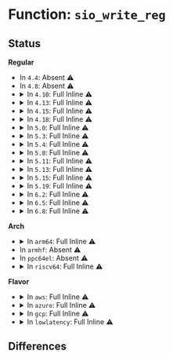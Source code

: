 # Function: <code>sio_write_reg</code>

## Status
<b>Regular</b>
<ul>
<li>
In <code>4.4</code>: Absent ⚠️
</li>
<li>
In <code>4.8</code>: Absent ⚠️
</li>
<li>
<details>
<summary>In <code>4.10</code>: Full Inline ⚠️</summary>

**Collision:** Unique Static

**Inline:** Full

**Transformation:** False

**Instances:**

```
In drivers/tty/serial/8250/8250_fintek.c (ffffffff815889c1)
Location: drivers/tty/serial/8250/8250_fintek.c:88
Inline: True
Inline callers:
  - drivers/tty/serial/8250/8250_fintek.c:fintek_8250_probe
  - drivers/tty/serial/8250/8250_fintek.c:fintek_8250_probe
  - drivers/tty/serial/8250/8250_fintek.c:fintek_8250_probe
  - drivers/tty/serial/8250/8250_fintek.c:fintek_8250_probe
  - drivers/tty/serial/8250/8250_fintek.c:fintek_8250_probe
  - drivers/tty/serial/8250/8250_fintek.c:fintek_8250_probe
  - drivers/tty/serial/8250/8250_fintek.c:fintek_8250_probe
  - drivers/tty/serial/8250/8250_fintek.c:fintek_8250_probe
  - drivers/tty/serial/8250/8250_fintek.c:fintek_8250_rs485_config
  - drivers/tty/serial/8250/8250_fintek.c:fintek_8250_rs485_config
```
</details>
</li>
<li>
<details>
<summary>In <code>4.13</code>: Full Inline ⚠️</summary>

**Collision:** Unique Static

**Inline:** Full

**Transformation:** False

**Instances:**

```
In drivers/tty/serial/8250/8250_fintek.c (ffffffff8159ce6a)
Location: drivers/tty/serial/8250/8250_fintek.c:101
Inline: True
Inline callers:
  - drivers/tty/serial/8250/8250_fintek.c:fintek_8250_probe
  - drivers/tty/serial/8250/8250_fintek.c:fintek_8250_probe
  - drivers/tty/serial/8250/8250_fintek.c:fintek_8250_probe
  - drivers/tty/serial/8250/8250_fintek.c:fintek_8250_probe
  - drivers/tty/serial/8250/8250_fintek.c:fintek_8250_probe
  - drivers/tty/serial/8250/8250_fintek.c:fintek_8250_probe
  - drivers/tty/serial/8250/8250_fintek.c:fintek_8250_probe
  - drivers/tty/serial/8250/8250_fintek.c:fintek_8250_probe
  - drivers/tty/serial/8250/8250_fintek.c:fintek_8250_probe
  - drivers/tty/serial/8250/8250_fintek.c:fintek_8250_probe
  - drivers/tty/serial/8250/8250_fintek.c:fintek_8250_rs485_config
  - drivers/tty/serial/8250/8250_fintek.c:fintek_8250_rs485_config
```
</details>
</li>
<li>
<details>
<summary>In <code>4.15</code>: Full Inline ⚠️</summary>

**Collision:** Unique Static

**Inline:** Full

**Transformation:** False

**Instances:**

```
In drivers/tty/serial/8250/8250_fintek.c (ffffffff81602304)
Location: drivers/tty/serial/8250/8250_fintek.c:107
Inline: True
Inline callers:
  - drivers/tty/serial/8250/8250_fintek.c:fintek_8250_probe
  - drivers/tty/serial/8250/8250_fintek.c:fintek_8250_probe
  - drivers/tty/serial/8250/8250_fintek.c:fintek_8250_probe
  - drivers/tty/serial/8250/8250_fintek.c:fintek_8250_probe
  - drivers/tty/serial/8250/8250_fintek.c:fintek_8250_probe
  - drivers/tty/serial/8250/8250_fintek.c:fintek_8250_probe
  - drivers/tty/serial/8250/8250_fintek.c:fintek_8250_probe
  - drivers/tty/serial/8250/8250_fintek.c:fintek_8250_probe
  - drivers/tty/serial/8250/8250_fintek.c:fintek_8250_probe
  - drivers/tty/serial/8250/8250_fintek.c:fintek_8250_probe
  - drivers/tty/serial/8250/8250_fintek.c:fintek_8250_set_termios
  - drivers/tty/serial/8250/8250_fintek.c:fintek_8250_set_termios
  - drivers/tty/serial/8250/8250_fintek.c:fintek_8250_rs485_config
  - drivers/tty/serial/8250/8250_fintek.c:fintek_8250_rs485_config
```
</details>
</li>
<li>
<details>
<summary>In <code>4.18</code>: Full Inline ⚠️</summary>

**Collision:** Unique Static

**Inline:** Full

**Transformation:** False

**Instances:**

```
In drivers/tty/serial/8250/8250_fintek.c (ffffffff8163b5b6)
Location: drivers/tty/serial/8250/8250_fintek.c:107
Inline: True
Inline callers:
  - drivers/tty/serial/8250/8250_fintek.c:fintek_8250_probe
  - drivers/tty/serial/8250/8250_fintek.c:fintek_8250_probe
  - drivers/tty/serial/8250/8250_fintek.c:fintek_8250_probe
  - drivers/tty/serial/8250/8250_fintek.c:fintek_8250_probe
  - drivers/tty/serial/8250/8250_fintek.c:fintek_8250_probe
  - drivers/tty/serial/8250/8250_fintek.c:fintek_8250_probe
  - drivers/tty/serial/8250/8250_fintek.c:fintek_8250_probe
  - drivers/tty/serial/8250/8250_fintek.c:fintek_8250_probe
  - drivers/tty/serial/8250/8250_fintek.c:fintek_8250_probe
  - drivers/tty/serial/8250/8250_fintek.c:fintek_8250_probe
  - drivers/tty/serial/8250/8250_fintek.c:fintek_8250_set_termios
  - drivers/tty/serial/8250/8250_fintek.c:fintek_8250_set_termios
  - drivers/tty/serial/8250/8250_fintek.c:fintek_8250_rs485_config
  - drivers/tty/serial/8250/8250_fintek.c:fintek_8250_rs485_config
```
</details>
</li>
<li>
<details>
<summary>In <code>5.0</code>: Full Inline ⚠️</summary>

**Collision:** Unique Static

**Inline:** Full

**Transformation:** False

**Instances:**

```
In drivers/tty/serial/8250/8250_fintek.c (ffffffff816597e6)
Location: drivers/tty/serial/8250/8250_fintek.c:107
Inline: True
Inline callers:
  - drivers/tty/serial/8250/8250_fintek.c:fintek_8250_probe
  - drivers/tty/serial/8250/8250_fintek.c:fintek_8250_probe
  - drivers/tty/serial/8250/8250_fintek.c:fintek_8250_probe
  - drivers/tty/serial/8250/8250_fintek.c:fintek_8250_probe
  - drivers/tty/serial/8250/8250_fintek.c:fintek_8250_probe
  - drivers/tty/serial/8250/8250_fintek.c:fintek_8250_probe
  - drivers/tty/serial/8250/8250_fintek.c:fintek_8250_probe
  - drivers/tty/serial/8250/8250_fintek.c:fintek_8250_probe
  - drivers/tty/serial/8250/8250_fintek.c:fintek_8250_probe
  - drivers/tty/serial/8250/8250_fintek.c:fintek_8250_probe
  - drivers/tty/serial/8250/8250_fintek.c:fintek_8250_set_termios
  - drivers/tty/serial/8250/8250_fintek.c:fintek_8250_set_termios
  - drivers/tty/serial/8250/8250_fintek.c:fintek_8250_rs485_config
  - drivers/tty/serial/8250/8250_fintek.c:fintek_8250_rs485_config
```
</details>
</li>
<li>
<details>
<summary>In <code>5.3</code>: Full Inline ⚠️</summary>

**Collision:** Unique Static

**Inline:** Full

**Transformation:** False

**Instances:**

```
In drivers/tty/serial/8250/8250_fintek.c (ffffffff8168ed7f)
Location: drivers/tty/serial/8250/8250_fintek.c:107
Inline: True
Inline callers:
  - drivers/tty/serial/8250/8250_fintek.c:fintek_8250_probe
  - drivers/tty/serial/8250/8250_fintek.c:fintek_8250_probe
  - drivers/tty/serial/8250/8250_fintek.c:fintek_8250_probe
  - drivers/tty/serial/8250/8250_fintek.c:fintek_8250_probe
  - drivers/tty/serial/8250/8250_fintek.c:fintek_8250_probe
  - drivers/tty/serial/8250/8250_fintek.c:fintek_8250_probe
  - drivers/tty/serial/8250/8250_fintek.c:fintek_8250_probe
  - drivers/tty/serial/8250/8250_fintek.c:fintek_8250_probe
  - drivers/tty/serial/8250/8250_fintek.c:fintek_8250_probe
  - drivers/tty/serial/8250/8250_fintek.c:fintek_8250_probe
  - drivers/tty/serial/8250/8250_fintek.c:fintek_8250_set_termios
  - drivers/tty/serial/8250/8250_fintek.c:fintek_8250_set_termios
  - drivers/tty/serial/8250/8250_fintek.c:fintek_8250_rs485_config
  - drivers/tty/serial/8250/8250_fintek.c:fintek_8250_rs485_config
```
</details>
</li>
<li>
<details>
<summary>In <code>5.4</code>: Full Inline ⚠️</summary>

**Collision:** Unique Static

**Inline:** Full

**Transformation:** False

**Instances:**

```
In drivers/tty/serial/8250/8250_fintek.c (ffffffff816b15af)
Location: drivers/tty/serial/8250/8250_fintek.c:107
Inline: True
Inline callers:
  - drivers/tty/serial/8250/8250_fintek.c:fintek_8250_probe
  - drivers/tty/serial/8250/8250_fintek.c:fintek_8250_probe
  - drivers/tty/serial/8250/8250_fintek.c:fintek_8250_probe
  - drivers/tty/serial/8250/8250_fintek.c:fintek_8250_probe
  - drivers/tty/serial/8250/8250_fintek.c:fintek_8250_probe
  - drivers/tty/serial/8250/8250_fintek.c:fintek_8250_probe
  - drivers/tty/serial/8250/8250_fintek.c:fintek_8250_probe
  - drivers/tty/serial/8250/8250_fintek.c:fintek_8250_probe
  - drivers/tty/serial/8250/8250_fintek.c:fintek_8250_probe
  - drivers/tty/serial/8250/8250_fintek.c:fintek_8250_probe
  - drivers/tty/serial/8250/8250_fintek.c:fintek_8250_set_termios
  - drivers/tty/serial/8250/8250_fintek.c:fintek_8250_set_termios
  - drivers/tty/serial/8250/8250_fintek.c:fintek_8250_rs485_config
  - drivers/tty/serial/8250/8250_fintek.c:fintek_8250_rs485_config
```
</details>
</li>
<li>
<details>
<summary>In <code>5.8</code>: Full Inline ⚠️</summary>

**Collision:** Unique Static

**Inline:** Full

**Transformation:** False

**Instances:**

```
In drivers/tty/serial/8250/8250_fintek.c (ffffffff81764885)
Location: drivers/tty/serial/8250/8250_fintek.c:108
Inline: True
Inline callers:
  - drivers/tty/serial/8250/8250_fintek.c:probe_setup_port
  - drivers/tty/serial/8250/8250_fintek.c:probe_setup_port
  - drivers/tty/serial/8250/8250_fintek.c:probe_setup_port
  - drivers/tty/serial/8250/8250_fintek.c:probe_setup_port
  - drivers/tty/serial/8250/8250_fintek.c:probe_setup_port
  - drivers/tty/serial/8250/8250_fintek.c:probe_setup_port
  - drivers/tty/serial/8250/8250_fintek.c:probe_setup_port
  - drivers/tty/serial/8250/8250_fintek.c:probe_setup_port
  - drivers/tty/serial/8250/8250_fintek.c:probe_setup_port
  - drivers/tty/serial/8250/8250_fintek.c:probe_setup_port
  - drivers/tty/serial/8250/8250_fintek.c:fintek_8250_set_termios
  - drivers/tty/serial/8250/8250_fintek.c:fintek_8250_set_termios
  - drivers/tty/serial/8250/8250_fintek.c:fintek_8250_rs485_config
  - drivers/tty/serial/8250/8250_fintek.c:fintek_8250_rs485_config
```
</details>
</li>
<li>
<details>
<summary>In <code>5.11</code>: Full Inline ⚠️</summary>

**Collision:** Unique Static

**Inline:** Full

**Transformation:** False

**Instances:**

```
In drivers/tty/serial/8250/8250_fintek.c (ffffffff8177f7a5)
Location: drivers/tty/serial/8250/8250_fintek.c:108
Inline: True
Inline callers:
  - drivers/tty/serial/8250/8250_fintek.c:probe_setup_port
  - drivers/tty/serial/8250/8250_fintek.c:probe_setup_port
  - drivers/tty/serial/8250/8250_fintek.c:probe_setup_port
  - drivers/tty/serial/8250/8250_fintek.c:probe_setup_port
  - drivers/tty/serial/8250/8250_fintek.c:probe_setup_port
  - drivers/tty/serial/8250/8250_fintek.c:probe_setup_port
  - drivers/tty/serial/8250/8250_fintek.c:probe_setup_port
  - drivers/tty/serial/8250/8250_fintek.c:probe_setup_port
  - drivers/tty/serial/8250/8250_fintek.c:probe_setup_port
  - drivers/tty/serial/8250/8250_fintek.c:probe_setup_port
  - drivers/tty/serial/8250/8250_fintek.c:fintek_8250_set_termios
  - drivers/tty/serial/8250/8250_fintek.c:fintek_8250_set_termios
  - drivers/tty/serial/8250/8250_fintek.c:fintek_8250_rs485_config
  - drivers/tty/serial/8250/8250_fintek.c:fintek_8250_rs485_config
```
</details>
</li>
<li>
<details>
<summary>In <code>5.13</code>: Full Inline ⚠️</summary>

**Collision:** Unique Static

**Inline:** Full

**Transformation:** False

**Instances:**

```
In drivers/tty/serial/8250/8250_fintek.c (ffffffff81762fba)
Location: drivers/tty/serial/8250/8250_fintek.c:108
Inline: True
Inline callers:
  - drivers/tty/serial/8250/8250_fintek.c:probe_setup_port
  - drivers/tty/serial/8250/8250_fintek.c:probe_setup_port
  - drivers/tty/serial/8250/8250_fintek.c:probe_setup_port
  - drivers/tty/serial/8250/8250_fintek.c:probe_setup_port
  - drivers/tty/serial/8250/8250_fintek.c:probe_setup_port
  - drivers/tty/serial/8250/8250_fintek.c:probe_setup_port
  - drivers/tty/serial/8250/8250_fintek.c:probe_setup_port
  - drivers/tty/serial/8250/8250_fintek.c:probe_setup_port
  - drivers/tty/serial/8250/8250_fintek.c:probe_setup_port
  - drivers/tty/serial/8250/8250_fintek.c:probe_setup_port
  - drivers/tty/serial/8250/8250_fintek.c:fintek_8250_set_termios
  - drivers/tty/serial/8250/8250_fintek.c:fintek_8250_set_termios
  - drivers/tty/serial/8250/8250_fintek.c:fintek_8250_rs485_config
  - drivers/tty/serial/8250/8250_fintek.c:fintek_8250_rs485_config
```
</details>
</li>
<li>
<details>
<summary>In <code>5.15</code>: Full Inline ⚠️</summary>

**Collision:** Unique Static

**Inline:** Full

**Transformation:** False

**Instances:**

```
In drivers/tty/serial/8250/8250_fintek.c (ffffffff817e7206)
Location: drivers/tty/serial/8250/8250_fintek.c:108
Inline: True
Inline callers:
  - drivers/tty/serial/8250/8250_fintek.c:probe_setup_port
  - drivers/tty/serial/8250/8250_fintek.c:probe_setup_port
  - drivers/tty/serial/8250/8250_fintek.c:probe_setup_port
  - drivers/tty/serial/8250/8250_fintek.c:probe_setup_port
  - drivers/tty/serial/8250/8250_fintek.c:probe_setup_port
  - drivers/tty/serial/8250/8250_fintek.c:probe_setup_port
  - drivers/tty/serial/8250/8250_fintek.c:probe_setup_port
  - drivers/tty/serial/8250/8250_fintek.c:probe_setup_port
  - drivers/tty/serial/8250/8250_fintek.c:fintek_8250_set_termios
  - drivers/tty/serial/8250/8250_fintek.c:fintek_8250_set_termios
  - drivers/tty/serial/8250/8250_fintek.c:fintek_8250_rs485_config
  - drivers/tty/serial/8250/8250_fintek.c:fintek_8250_rs485_config
```
</details>
</li>
<li>
<details>
<summary>In <code>5.19</code>: Full Inline ⚠️</summary>

**Collision:** Unique Static

**Inline:** Full

**Transformation:** False

**Instances:**

```
In drivers/tty/serial/8250/8250_fintek.c (ffffffff81926b96)
Location: drivers/tty/serial/8250/8250_fintek.c:108
Inline: True
Inline callers:
  - drivers/tty/serial/8250/8250_fintek.c:probe_setup_port
  - drivers/tty/serial/8250/8250_fintek.c:probe_setup_port
  - drivers/tty/serial/8250/8250_fintek.c:probe_setup_port
  - drivers/tty/serial/8250/8250_fintek.c:probe_setup_port
  - drivers/tty/serial/8250/8250_fintek.c:probe_setup_port
  - drivers/tty/serial/8250/8250_fintek.c:probe_setup_port
  - drivers/tty/serial/8250/8250_fintek.c:probe_setup_port
  - drivers/tty/serial/8250/8250_fintek.c:probe_setup_port
  - drivers/tty/serial/8250/8250_fintek.c:fintek_8250_set_termios
  - drivers/tty/serial/8250/8250_fintek.c:fintek_8250_set_termios
  - drivers/tty/serial/8250/8250_fintek.c:fintek_8250_rs485_config
  - drivers/tty/serial/8250/8250_fintek.c:fintek_8250_rs485_config
```
</details>
</li>
<li>
<details>
<summary>In <code>6.2</code>: Full Inline ⚠️</summary>

**Collision:** Unique Static

**Inline:** Full

**Transformation:** False

**Instances:**

```
In drivers/tty/serial/8250/8250_fintek.c (ffffffff81a839c6)
Location: drivers/tty/serial/8250/8250_fintek.c:108
Inline: True
Inline callers:
  - drivers/tty/serial/8250/8250_fintek.c:probe_setup_port
  - drivers/tty/serial/8250/8250_fintek.c:probe_setup_port
  - drivers/tty/serial/8250/8250_fintek.c:probe_setup_port
  - drivers/tty/serial/8250/8250_fintek.c:probe_setup_port
  - drivers/tty/serial/8250/8250_fintek.c:probe_setup_port
  - drivers/tty/serial/8250/8250_fintek.c:probe_setup_port
  - drivers/tty/serial/8250/8250_fintek.c:probe_setup_port
  - drivers/tty/serial/8250/8250_fintek.c:probe_setup_port
  - drivers/tty/serial/8250/8250_fintek.c:fintek_8250_set_termios
  - drivers/tty/serial/8250/8250_fintek.c:fintek_8250_set_termios
  - drivers/tty/serial/8250/8250_fintek.c:fintek_8250_rs485_config
  - drivers/tty/serial/8250/8250_fintek.c:fintek_8250_rs485_config
```
</details>
</li>
<li>
<details>
<summary>In <code>6.5</code>: Full Inline ⚠️</summary>

**Collision:** Unique Static

**Inline:** Full

**Transformation:** False

**Instances:**

```
In drivers/tty/serial/8250/8250_fintek.c (ffffffff81acf08d)
Location: drivers/tty/serial/8250/8250_fintek.c:108
Inline: True
Inline callers:
  - drivers/tty/serial/8250/8250_fintek.c:probe_setup_port
  - drivers/tty/serial/8250/8250_fintek.c:probe_setup_port
  - drivers/tty/serial/8250/8250_fintek.c:probe_setup_port
  - drivers/tty/serial/8250/8250_fintek.c:probe_setup_port
  - drivers/tty/serial/8250/8250_fintek.c:probe_setup_port
  - drivers/tty/serial/8250/8250_fintek.c:probe_setup_port
  - drivers/tty/serial/8250/8250_fintek.c:probe_setup_port
  - drivers/tty/serial/8250/8250_fintek.c:probe_setup_port
  - drivers/tty/serial/8250/8250_fintek.c:fintek_8250_set_termios
  - drivers/tty/serial/8250/8250_fintek.c:fintek_8250_set_termios
  - drivers/tty/serial/8250/8250_fintek.c:fintek_8250_rs485_config
  - drivers/tty/serial/8250/8250_fintek.c:fintek_8250_rs485_config
```
</details>
</li>
<li>
<details>
<summary>In <code>6.8</code>: Full Inline ⚠️</summary>

**Collision:** Unique Static

**Inline:** Full

**Transformation:** False

**Instances:**

```
In drivers/tty/serial/8250/8250_fintek.c (ffffffff81b2214d)
Location: drivers/tty/serial/8250/8250_fintek.c:108
Inline: True
Inline callers:
  - drivers/tty/serial/8250/8250_fintek.c:probe_setup_port
  - drivers/tty/serial/8250/8250_fintek.c:probe_setup_port
  - drivers/tty/serial/8250/8250_fintek.c:probe_setup_port
  - drivers/tty/serial/8250/8250_fintek.c:probe_setup_port
  - drivers/tty/serial/8250/8250_fintek.c:probe_setup_port
  - drivers/tty/serial/8250/8250_fintek.c:probe_setup_port
  - drivers/tty/serial/8250/8250_fintek.c:probe_setup_port
  - drivers/tty/serial/8250/8250_fintek.c:probe_setup_port
  - drivers/tty/serial/8250/8250_fintek.c:fintek_8250_set_termios
  - drivers/tty/serial/8250/8250_fintek.c:fintek_8250_set_termios
  - drivers/tty/serial/8250/8250_fintek.c:fintek_8250_rs485_config
  - drivers/tty/serial/8250/8250_fintek.c:fintek_8250_rs485_config
```
</details>
</li>
</ul>
<b>Arch</b>
<ul>
<li>
<details>
<summary>In <code>arm64</code>: Full Inline ⚠️</summary>

**Collision:** Unique Static

**Inline:** Full

**Transformation:** False

**Instances:**

```
In drivers/tty/serial/8250/8250_fintek.c (ffff80001088cc30)
Location: drivers/tty/serial/8250/8250_fintek.c:107
Inline: True
Inline callers:
  - drivers/tty/serial/8250/8250_fintek.c:probe_setup_port
  - drivers/tty/serial/8250/8250_fintek.c:probe_setup_port
  - drivers/tty/serial/8250/8250_fintek.c:probe_setup_port
  - drivers/tty/serial/8250/8250_fintek.c:fintek_8250_set_termios
  - drivers/tty/serial/8250/8250_fintek.c:fintek_8250_rs485_config
  - drivers/tty/serial/8250/8250_fintek.c:fintek_8250_rs485_config
  - drivers/tty/serial/8250/8250_fintek.c:sio_write_mask_reg
```
</details>
</li>
<li>
In <code>armhf</code>: Absent ⚠️
</li>
<li>
In <code>ppc64el</code>: Absent ⚠️
</li>
<li>
<details>
<summary>In <code>riscv64</code>: Full Inline ⚠️</summary>

**Collision:** Unique Static

**Inline:** Full

**Transformation:** False

**Instances:**

```
In drivers/tty/serial/8250/8250_fintek.c (ffffffe0005561a2)
Location: drivers/tty/serial/8250/8250_fintek.c:107
Inline: True
Inline callers:
  - drivers/tty/serial/8250/8250_fintek.c:probe_setup_port
  - drivers/tty/serial/8250/8250_fintek.c:probe_setup_port
  - drivers/tty/serial/8250/8250_fintek.c:probe_setup_port
  - drivers/tty/serial/8250/8250_fintek.c:fintek_8250_set_termios
  - drivers/tty/serial/8250/8250_fintek.c:fintek_8250_rs485_config
  - drivers/tty/serial/8250/8250_fintek.c:fintek_8250_rs485_config
  - drivers/tty/serial/8250/8250_fintek.c:sio_write_mask_reg
```
</details>
</li>
</ul>
<b>Flavor</b>
<ul>
<li>
<details>
<summary>In <code>aws</code>: Full Inline ⚠️</summary>

**Collision:** Unique Static

**Inline:** Full

**Transformation:** False

**Instances:**

```
In drivers/tty/serial/8250/8250_fintek.c (ffffffff8167701f)
Location: drivers/tty/serial/8250/8250_fintek.c:107
Inline: True
Inline callers:
  - drivers/tty/serial/8250/8250_fintek.c:fintek_8250_probe
  - drivers/tty/serial/8250/8250_fintek.c:fintek_8250_probe
  - drivers/tty/serial/8250/8250_fintek.c:fintek_8250_probe
  - drivers/tty/serial/8250/8250_fintek.c:fintek_8250_probe
  - drivers/tty/serial/8250/8250_fintek.c:fintek_8250_probe
  - drivers/tty/serial/8250/8250_fintek.c:fintek_8250_probe
  - drivers/tty/serial/8250/8250_fintek.c:fintek_8250_probe
  - drivers/tty/serial/8250/8250_fintek.c:fintek_8250_probe
  - drivers/tty/serial/8250/8250_fintek.c:fintek_8250_probe
  - drivers/tty/serial/8250/8250_fintek.c:fintek_8250_probe
  - drivers/tty/serial/8250/8250_fintek.c:fintek_8250_set_termios
  - drivers/tty/serial/8250/8250_fintek.c:fintek_8250_set_termios
  - drivers/tty/serial/8250/8250_fintek.c:fintek_8250_rs485_config
  - drivers/tty/serial/8250/8250_fintek.c:fintek_8250_rs485_config
```
</details>
</li>
<li>
<details>
<summary>In <code>azure</code>: Full Inline ⚠️</summary>

**Collision:** Unique Static

**Inline:** Full

**Transformation:** False

**Instances:**

```
In drivers/tty/serial/8250/8250_fintek.c (ffffffff816560ff)
Location: drivers/tty/serial/8250/8250_fintek.c:107
Inline: True
Inline callers:
  - drivers/tty/serial/8250/8250_fintek.c:fintek_8250_probe
  - drivers/tty/serial/8250/8250_fintek.c:fintek_8250_probe
  - drivers/tty/serial/8250/8250_fintek.c:fintek_8250_probe
  - drivers/tty/serial/8250/8250_fintek.c:fintek_8250_probe
  - drivers/tty/serial/8250/8250_fintek.c:fintek_8250_probe
  - drivers/tty/serial/8250/8250_fintek.c:fintek_8250_probe
  - drivers/tty/serial/8250/8250_fintek.c:fintek_8250_probe
  - drivers/tty/serial/8250/8250_fintek.c:fintek_8250_probe
  - drivers/tty/serial/8250/8250_fintek.c:fintek_8250_probe
  - drivers/tty/serial/8250/8250_fintek.c:fintek_8250_probe
  - drivers/tty/serial/8250/8250_fintek.c:fintek_8250_set_termios
  - drivers/tty/serial/8250/8250_fintek.c:fintek_8250_set_termios
  - drivers/tty/serial/8250/8250_fintek.c:fintek_8250_rs485_config
  - drivers/tty/serial/8250/8250_fintek.c:fintek_8250_rs485_config
```
</details>
</li>
<li>
<details>
<summary>In <code>gcp</code>: Full Inline ⚠️</summary>

**Collision:** Unique Static

**Inline:** Full

**Transformation:** False

**Instances:**

```
In drivers/tty/serial/8250/8250_fintek.c (ffffffff816a53ef)
Location: drivers/tty/serial/8250/8250_fintek.c:107
Inline: True
Inline callers:
  - drivers/tty/serial/8250/8250_fintek.c:fintek_8250_probe
  - drivers/tty/serial/8250/8250_fintek.c:fintek_8250_probe
  - drivers/tty/serial/8250/8250_fintek.c:fintek_8250_probe
  - drivers/tty/serial/8250/8250_fintek.c:fintek_8250_probe
  - drivers/tty/serial/8250/8250_fintek.c:fintek_8250_probe
  - drivers/tty/serial/8250/8250_fintek.c:fintek_8250_probe
  - drivers/tty/serial/8250/8250_fintek.c:fintek_8250_probe
  - drivers/tty/serial/8250/8250_fintek.c:fintek_8250_probe
  - drivers/tty/serial/8250/8250_fintek.c:fintek_8250_probe
  - drivers/tty/serial/8250/8250_fintek.c:fintek_8250_probe
  - drivers/tty/serial/8250/8250_fintek.c:fintek_8250_set_termios
  - drivers/tty/serial/8250/8250_fintek.c:fintek_8250_set_termios
  - drivers/tty/serial/8250/8250_fintek.c:fintek_8250_rs485_config
  - drivers/tty/serial/8250/8250_fintek.c:fintek_8250_rs485_config
```
</details>
</li>
<li>
<details>
<summary>In <code>lowlatency</code>: Full Inline ⚠️</summary>

**Collision:** Unique Static

**Inline:** Full

**Transformation:** False

**Instances:**

```
In drivers/tty/serial/8250/8250_fintek.c (ffffffff816bf84f)
Location: drivers/tty/serial/8250/8250_fintek.c:107
Inline: True
Inline callers:
  - drivers/tty/serial/8250/8250_fintek.c:fintek_8250_probe
  - drivers/tty/serial/8250/8250_fintek.c:fintek_8250_probe
  - drivers/tty/serial/8250/8250_fintek.c:fintek_8250_probe
  - drivers/tty/serial/8250/8250_fintek.c:fintek_8250_probe
  - drivers/tty/serial/8250/8250_fintek.c:fintek_8250_probe
  - drivers/tty/serial/8250/8250_fintek.c:fintek_8250_probe
  - drivers/tty/serial/8250/8250_fintek.c:fintek_8250_probe
  - drivers/tty/serial/8250/8250_fintek.c:fintek_8250_probe
  - drivers/tty/serial/8250/8250_fintek.c:fintek_8250_probe
  - drivers/tty/serial/8250/8250_fintek.c:fintek_8250_probe
  - drivers/tty/serial/8250/8250_fintek.c:fintek_8250_set_termios
  - drivers/tty/serial/8250/8250_fintek.c:fintek_8250_set_termios
  - drivers/tty/serial/8250/8250_fintek.c:fintek_8250_rs485_config
  - drivers/tty/serial/8250/8250_fintek.c:fintek_8250_rs485_config
```
</details>
</li>
</ul>

## Differences
